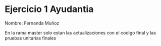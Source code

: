 # Ejercicio 1 Ayudantia

Nombre: Fernanda Muñoz

En la rama master solo estan las actualizaciones con el codigo final y las pruebas unitarias finales

